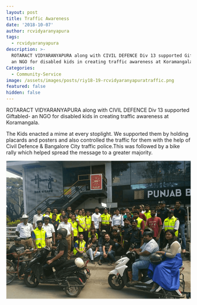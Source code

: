 ```yaml
---
layout: post
title: Traffic Awareness
date: '2018-10-07'
author: rcvidyaranyapura
tags:
  - rcvidyaranyapura
description: >-
  ROTARACT VIDYARANYAPURA along with CIVIL DEFENCE Div 13 supported Giftabled-
  an NGO for disabled kids in creating traffic awareness at Koramangala.
Categories:
  - Community-Service
image: /assets/images/posts/riy18-19-rcvidyaranyapuratraffic.png
featured: false
hidden: false
---
```

ROTARACT VIDYARANYAPURA along with CIVIL DEFENCE Div 13 supported Giftabled- an NGO for disabled kids in creating traffic awareness at Koramangala.

The Kids enacted a mime at every stoplight. We supported them by holding placards and posters and also controlled the traffic for them with the help of Civil Defence & Bangalore City traffic police.This was followed by a bike rally which helped spread the message to a greater majority.

![Traffic Awareness](/assets/images/posts/riy18-19-rcvidyaranyapuratraffic2.png)
